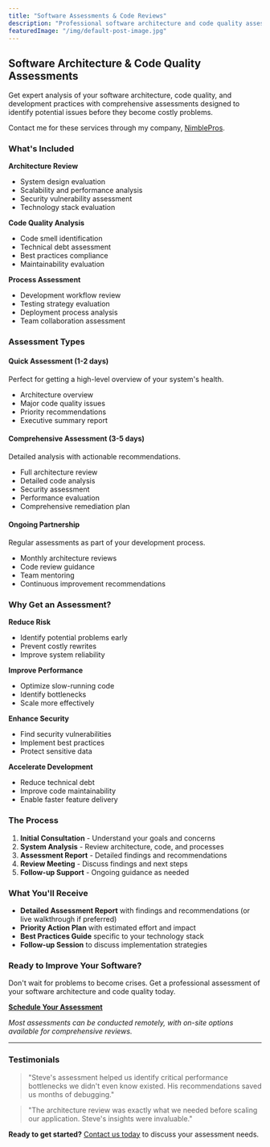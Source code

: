 ```yaml
---
title: "Software Assessments & Code Reviews"
description: "Professional software architecture and code quality assessments to identify issues and improve your applications."
featuredImage: "/img/default-post-image.jpg"
---
```


## Software Architecture & Code Quality Assessments

Get expert analysis of your software architecture, code quality, and development practices with comprehensive assessments designed to identify potential issues before they become costly problems.

Contact me for these services through my company, [NimblePros](https://nimblepros.com).

### What's Included

**Architecture Review**

- System design evaluation
- Scalability and performance analysis
- Security vulnerability assessment
- Technology stack evaluation

**Code Quality Analysis**

- Code smell identification
- Technical debt assessment
- Best practices compliance
- Maintainability evaluation

**Process Assessment**

- Development workflow review
- Testing strategy evaluation
- Deployment process analysis
- Team collaboration assessment

### Assessment Types

#### Quick Assessment (1-2 days)

Perfect for getting a high-level overview of your system's health.
- Architecture overview
- Major code quality issues
- Priority recommendations
- Executive summary report

#### Comprehensive Assessment (3-5 days)

Detailed analysis with actionable recommendations.
- Full architecture review
- Detailed code analysis
- Security assessment
- Performance evaluation
- Comprehensive remediation plan

#### Ongoing Partnership

Regular assessments as part of your development process.
- Monthly architecture reviews
- Code review guidance
- Team mentoring
- Continuous improvement recommendations

### Why Get an Assessment?

**Reduce Risk**

- Identify potential problems early
- Prevent costly rewrites
- Improve system reliability

**Improve Performance**

- Optimize slow-running code
- Identify bottlenecks
- Scale more effectively

**Enhance Security**

- Find security vulnerabilities
- Implement best practices
- Protect sensitive data

**Accelerate Development**

- Reduce technical debt
- Improve code maintainability
- Enable faster feature delivery

### The Process

1. **Initial Consultation** - Understand your goals and concerns
2. **System Analysis** - Review architecture, code, and processes
3. **Assessment Report** - Detailed findings and recommendations
4. **Review Meeting** - Discuss findings and next steps
5. **Follow-up Support** - Ongoing guidance as needed

### What You'll Receive

- **Detailed Assessment Report** with findings and recommendations (or live walkthrough if preferred)
- **Priority Action Plan** with estimated effort and impact
- **Best Practices Guide** specific to your technology stack
- **Follow-up Session** to discuss implementation strategies

### Ready to Improve Your Software?

Don't wait for problems to become crises. Get a professional assessment of your software architecture and code quality today.

**[Schedule Your Assessment](/contact-us)**

*Most assessments can be conducted remotely, with on-site options available for comprehensive reviews.*

---

### Testimonials

> "Steve's assessment helped us identify critical performance bottlenecks we didn't even know existed. His recommendations saved us months of debugging."

> "The architecture review was exactly what we needed before scaling our application. Steve's insights were invaluable."

**Ready to get started?** [Contact us today](/contact-us) to discuss your assessment needs.
